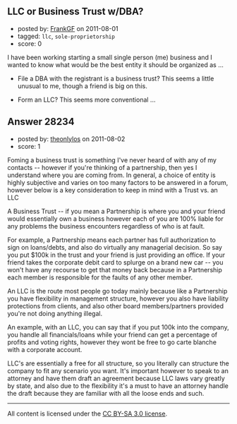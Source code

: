 ## LLC or Business Trust w/DBA?

- posted by: [FrankGF](https://stackexchange.com/users/-1/12384-frankgf) on 2011-08-01
- tagged: `llc`, `sole-proprietorship`
- score: 0

I have been working starting a small single person (me) business and I wanted to know what would be the best entity it should be organized as ... 

* File a DBA with the registrant is a business trust? This seems a little unusual to me, though a friend is big on this.

* Form an LLC? This seems more conventional ... 



## Answer 28234

- posted by: [theonlylos](https://stackexchange.com/users/-1/11985-theonlylos) on 2011-08-02
- score: 1

Foming a business trust is something I've never heard of with any of my contacts -- however if you're thinking of a partnership, then yes I understand where you are coming from. In general, a choice of entity is highly subjective and varies on too many factors to be answered in a forum, however below is a key consideration to keep in mind with a Trust vs. an LLC

A Business Trust -- if you mean a Partnership is where you and your friend would essentially own a business however each of you are 100% liable for any problems the business encounters regardless of who is at fault.

For example, a Partnership means each partner has full authorization to sign on loans/debts, and also do virtually any managerial decision. So say you put $100k in the trust and your friend is just providing an office. If your friend takes the corporate debit card to splurge on a brand new car -- you won't have any recourse to get that money back because in a Partnership each member is responsible for the faults of any other member.

An LLC is the route most people go today mainly because like a Partnership you have flexibility in management structure, however you also have liability protections from clients, and also other board members/partners provided you're not doing anything illegal.

An example, with an LLC, you can say that if you put 100k into the company, you handle all financials/loans while your friend can get a percentage of profits and voting rights, however they wont be free to go carte blanche with a corporate account.

LLC's are essentially a free for all structure, so you literally can structure the company to fit any scenario you want. It's important however to speak to an attorney and have them draft an agreement because LLC laws vary greatly by state, and also due to the flexibility it's a must to have an attorney handle the draft because they are familiar with all the loose ends and such.



---

All content is licensed under the [CC BY-SA 3.0 license](https://creativecommons.org/licenses/by-sa/3.0/).
